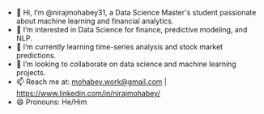 - 👋 Hi, I’m @nirajmohabey31, a Data Science Master's student passionate about machine learning and financial analytics.
- 👀 I’m interested in Data Science for finance, predictive modeling, and NLP.
- 🌱 I’m currently learning time-series analysis and stock market predictions.
- 💞️ I’m looking to collaborate on data science and machine learning projects.
- 📫 Reach me at: mohabey.work@gmail.com | https://www.linkedin.com/in/nirajmohabey/
- 😄 Pronouns: He/Him
